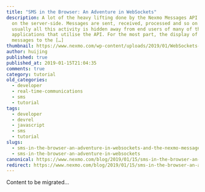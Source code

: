 ```yaml
---
title: "SMS in the Browser: An Adventure in WebSockets"
description: A lot of the heavy lifting done by the Nexmo Messages API happens
  on the server-side. Messages are sent, received, processed and so on but
  usually all this activity is hidden away from end users of many of the
  applications that utilise the API. For the most part, the display of these
  messages to the […]
thumbnail: https://www.nexmo.com/wp-content/uploads/2019/01/WebSockets-Adventure.png
author: huijing
published: true
published_at: 2019-01-15T21:04:35
comments: true
category: tutorial
old_categories:
  - developer
  - real-time-communications
  - sms
  - tutorial
tags:
  - developer
  - devrel
  - javascript
  - sms
  - tutorial
slugs:
  - sms-in-the-browser-an-adventure-in-websockets-and-the-nexmo-messages-api-dr
  - sms-in-the-browser-an-adventure-in-websockets
canonical: https://www.nexmo.com/blog/2019/01/15/sms-in-the-browser-an-adventure-in-websockets-and-the-nexmo-messages-api-dr
redirect: https://www.nexmo.com/blog/2019/01/15/sms-in-the-browser-an-adventure-in-websockets-and-the-nexmo-messages-api-dr
---
```

Content to be migrated...